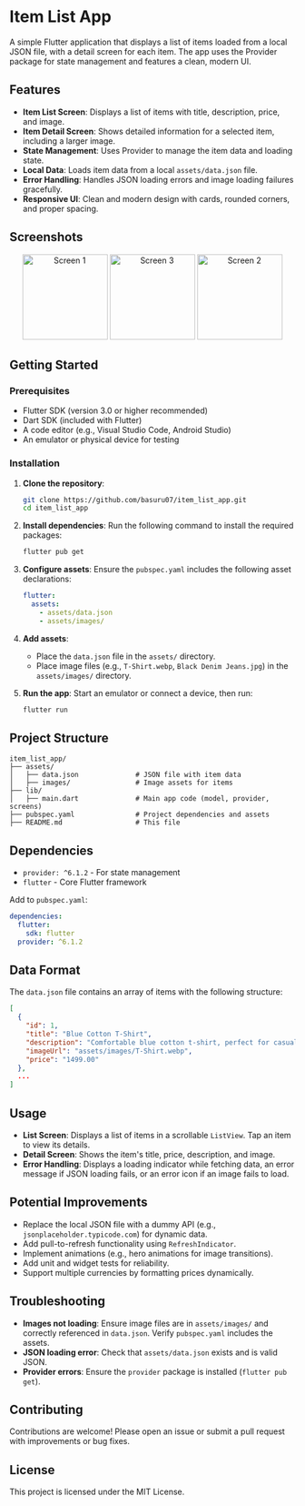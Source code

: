 # Item List App

A simple Flutter application that displays a list of items loaded from a local JSON file, with a detail screen for each item. The app uses the Provider package for state management and features a clean, modern UI.

## Features
- **Item List Screen**: Displays a list of items with title, description, price, and image.
- **Item Detail Screen**: Shows detailed information for a selected item, including a larger image.
- **State Management**: Uses Provider to manage the item data and loading state.
- **Local Data**: Loads item data from a local `assets/data.json` file.
- **Error Handling**: Handles JSON loading errors and image loading failures gracefully.
- **Responsive UI**: Clean and modern design with cards, rounded corners, and proper spacing.

## Screenshots
<div align="center">
  <img src="https://github.com/user-attachments/assets/432ea878-b83a-4a98-a3b8-4f12a0f5ad39" width="150" alt="Screen 1">
  <img src="https://github.com/user-attachments/assets/a7366618-9b90-422e-b9de-4a52c9699e7f" width="150" alt="Screen 3">
  <img src="https://github.com/user-attachments/assets/fba52cff-2103-409f-acf9-75d1c8a95c88" width="150" alt="Screen 2">
</div>

## Getting Started

### Prerequisites
- Flutter SDK (version 3.0 or higher recommended)
- Dart SDK (included with Flutter)
- A code editor (e.g., Visual Studio Code, Android Studio)
- An emulator or physical device for testing

### Installation
1. **Clone the repository**:
   ```bash
   git clone https://github.com/basuru07/item_list_app.git
   cd item_list_app
   ```

2. **Install dependencies**:
   Run the following command to install the required packages:
   ```bash
   flutter pub get
   ```

3. **Configure assets**:
   Ensure the `pubspec.yaml` includes the following asset declarations:
   ```yaml
   flutter:
     assets:
       - assets/data.json
       - assets/images/
   ```

4. **Add assets**:
   - Place the `data.json` file in the `assets/` directory.
   - Place image files (e.g., `T-Shirt.webp`, `Black Denim Jeans.jpg`) in the `assets/images/` directory.

5. **Run the app**:
   Start an emulator or connect a device, then run:
   ```bash
   flutter run
   ```

## Project Structure
```
item_list_app/
├── assets/
│   ├── data.json              # JSON file with item data
│   ├── images/                # Image assets for items
├── lib/
│   ├── main.dart              # Main app code (model, provider, screens)
├── pubspec.yaml               # Project dependencies and assets
├── README.md                  # This file
```

## Dependencies
- `provider: ^6.1.2` - For state management
- `flutter` - Core Flutter framework

Add to `pubspec.yaml`:
```yaml
dependencies:
  flutter:
    sdk: flutter
  provider: ^6.1.2
```

## Data Format
The `data.json` file contains an array of items with the following structure:
```json
[
  {
    "id": 1,
    "title": "Blue Cotton T-Shirt",
    "description": "Comfortable blue cotton t-shirt, perfect for casual wear.",
    "imageUrl": "assets/images/T-Shirt.webp",
    "price": "1499.00"
  },
  ...
]
```

## Usage
- **List Screen**: Displays a list of items in a scrollable `ListView`. Tap an item to view its details.
- **Detail Screen**: Shows the item's title, price, description, and image.
- **Error Handling**: Displays a loading indicator while fetching data, an error message if JSON loading fails, or an error icon if an image fails to load.

## Potential Improvements
- Replace the local JSON file with a dummy API (e.g., `jsonplaceholder.typicode.com`) for dynamic data.
- Add pull-to-refresh functionality using `RefreshIndicator`.
- Implement animations (e.g., hero animations for image transitions).
- Add unit and widget tests for reliability.
- Support multiple currencies by formatting prices dynamically.

## Troubleshooting
- **Images not loading**: Ensure image files are in `assets/images/` and correctly referenced in `data.json`. Verify `pubspec.yaml` includes the assets.
- **JSON loading error**: Check that `assets/data.json` exists and is valid JSON.
- **Provider errors**: Ensure the `provider` package is installed (`flutter pub get`).

## Contributing
Contributions are welcome! Please open an issue or submit a pull request with improvements or bug fixes.

## License
This project is licensed under the MIT License.
